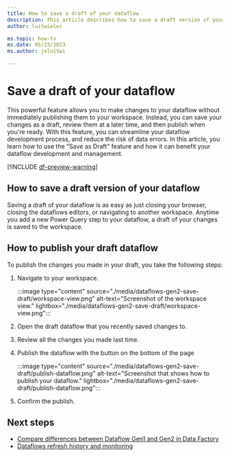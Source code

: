 ```yaml
---
title: How to save a draft of your dataflow
description: This article describes how to save a draft version of your dataflow.
author: luitwieler

ms.topic: how-to
ms.date: 05/23/2023
ms.author: jeluitwi

---
```


# Save a draft of your dataflow

This powerful feature allows you to make changes to your dataflow without immediately publishing them to your workspace. Instead, you can save your changes as a draft, review them at a later time, and then publish when you're ready. With this feature, you can streamline your dataflow development process, and reduce the risk of data errors. In this article, you learn how to use the "Save as Draft" feature and how it can benefit your dataflow development and management.

[!INCLUDE [df-preview-warning](includes/data-factory-preview-warning.md)]

## How to save a draft version of your dataflow

Saving a draft of your dataflow is as easy as just closing your browser, closing the dataflows editors, or navigating to another workspace. Anytime you add a new Power Query step to your dataflow, a draft of your changes is saved to the workspace.

## How to publish your draft dataflow

To publish the changes you made in your draft, you take the following steps:

1. Navigate to your workspace.

   :::image type="content" source="./media/dataflows-gen2-save-draft/workspace-view.png" alt-text="Screenshot of the workspace view." lightbox="./media/dataflows-gen2-save-draft/workspace-view.png":::

1. Open the draft dataflow that you recently saved changes to.
1. Review all the changes you made last time.
1. Publish the dataflow with the button on the bottom of the page

   :::image type="content" source="./media/dataflows-gen2-save-draft/publish-dataflow.png" alt-text="Screenshot that shows how to publish your dataflow." lightbox="./media/dataflows-gen2-save-draft/publish-dataflow.png":::

1. Confirm the publish.

## Next steps

- [Compare differences between Dataflow Gen1 and Gen2 in Data Factory](dataflows-gen2-overview.md)
- [Dataflows refresh history and monitoring](dataflows-gen2-monitor.md)
